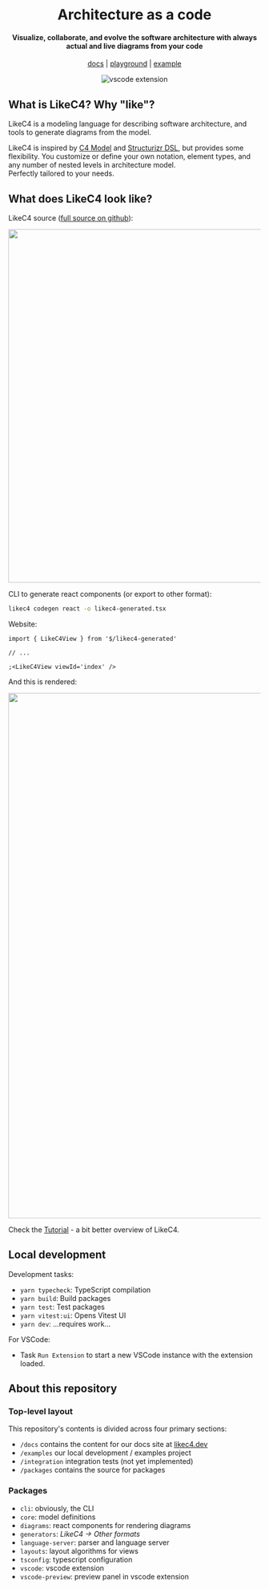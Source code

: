 <div align="center">
  <h1>
    Architecture as a code
  </h1>
  <h4>
    Visualize, collaborate, and evolve the software architecture with always actual and live diagrams from your code
  </h4>
  
  [docs](https://likec4.dev/docs/) | [playground](https://likec4.dev/playground/) | [example](https://likec4.dev/examples/bigbank/likec4/)

![vscode extension](https://github.com/likec4/likec4/assets/824903/d6994540-55d1-4167-b66b-45056754cc29)

</div>

## What is LikeC4? Why "like"?

LikeC4 is a modeling language for describing software architecture, and tools to generate diagrams from the model.

LikeC4 is inspired by [C4 Model](https://c4model.com/) and [Structurizr DSL](https://github.com/structurizr/dsl), but provides some flexibility.
You customize or define your own notation, element types, and any number of nested levels in architecture model.  
Perfectly tailored to your needs.

## What does LikeC4 look like?

LikeC4 source ([full source on github](https://github.com/likec4/likec4/blob/develop/docs/likec4/index-page/index-page.c4)):

<div align="center">
  <img src="https://github.com/likec4/.github/assets/824903/feb8a707-4556-4628-a083-29e2559f75d7" width="705px">
</div>

CLI to generate react components (or export to other format):

```sh
likec4 codegen react -o likec4-generated.tsx
```

Website:

```tsx
import { LikeC4View } from '$/likec4-generated'

// ...

;<LikeC4View viewId='index' />
```

And this is rendered:

<div align="center">
  <img src="https://github.com/likec4/.github/assets/824903/954093f2-c164-4aa9-9ba6-3627206eeb4e" width="1048px">
</div>

Check the [Tutorial](https://likec4.dev/docs/#tutorial) - a bit better overview of LikeC4.

## Local development

Development tasks:

- `yarn typecheck`: TypeScript compilation
- `yarn build`: Build packages
- `yarn test`: Test packages
- `yarn vitest:ui`: Opens Vitest UI
- `yarn dev`: ...requires work...

For VSCode:

- Task `Run Extension` to start a new VSCode instance with the extension loaded.

## About this repository

### Top-level layout

This repository's contents is divided across four primary sections:

- `/docs` contains the content for our docs site at [likec4.dev](https://likec4.dev)
- `/examples` our local development / examples project
- `/integration` integration tests (not yet implemented)
- `/packages` contains the source for packages

### Packages

- `cli`: obviously, the CLI
- `core`: model definitions
- `diagrams`: react components for rendering diagrams
- `generators`: _LikeC4 -> Other formats_
- `language-server`: parser and language server
- `layouts`: layout algorithms for views
- `tsconfig`: typescript configuration
- `vscode`: vscode extension
- `vscode-preview`: preview panel in vscode extension

